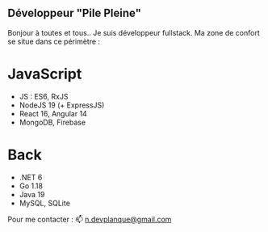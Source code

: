 ## Développeur "Pile Pleine"

Bonjour à toutes et tous..
Je suis développeur fullstack. Ma zone de confort se situe dans ce périmètre :

# JavaScript
- JS : ES6, RxJS
- NodeJS 19 (+ ExpressJS)
- React 16, Angular 14
- MongoDB, Firebase

# Back
- .NET 6
- Go 1.18
- Java 19
- MySQL, SQLite

Pour me contacter : 📫 n.devplanque@gmail.com

<!---
ndevplanque/ndevplanque is a ✨ special ✨ repository because its `README.md` (this file) appears on your GitHub profile.
You can click the Preview link to take a look at your changes.
--->
